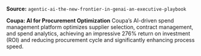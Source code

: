 **Source:** `agentic-ai-the-new-frontier-in-genai-an-executive-playbook`

**Coupa: AI for Procurement Optimization**
Coupa’s AI-driven spend management platform optimizes supplier selection, contract management, and spend analytics, achieving an impressive 276% return on investment (ROI) and reducing procurement cycle and significantly enhancing process speed.
